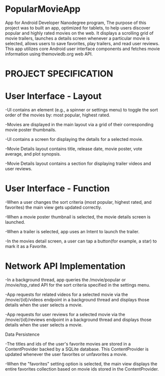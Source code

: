# PopularMovieApp
App for Android Developer Nanodegree program, The purpose of this project was to built an app, optimized for tablets,
to help users discover popular and highly rated movies on the web.
It displays a scrolling grid of movie trailers, launches a details screen whenever a particular movie is selected,
allows users to save favorites, play trailers, and read user reviews.
This app utilizes core Android user interface components and fetches movie information using themoviedb.org web API.


# PROJECT SPECIFICATION

# User Interface - Layout

-UI contains an element (e.g., a spinner or settings menu) to toggle the sort order of the movies by: most popular, highest rated.

-Movies are displayed in the main layout via a grid of their corresponding movie poster thumbnails.

-UI contains a screen for displaying the details for a selected movie.

-Movie Details layout contains title, release date, movie poster, vote average, and plot synopsis.

-Movie Details layout contains a section for displaying trailer videos and user reviews.

# User Interface - Function

-When a user changes the sort criteria (most popular, highest rated, and favorites) the main view gets updated correctly.

-When a movie poster thumbnail is selected, the movie details screen is launched.

-When a trailer is selected, app uses an Intent to launch the trailer.

-In the movies detail screen, a user can tap a button(for example, a star) to mark it as a Favorite.

# Network API Implementation

-In a background thread, app queries the /movie/popular or /movie/top_rated API for the sort criteria specified in the settings menu.

-App requests for related videos for a selected movie via the /movie/{id}/videos endpoint in a background thread and displays those details when the user selects a movie.

-App requests for user reviews for a selected movie via the /movie/{id}/reviews endpoint in a background thread and displays those details when the user selects a movie.

Data Persistence

-The titles and ids of the user's favorite movies are stored in a ContentProvider backed by a SQLite database. This ContentProvider is updated whenever the user favorites or unfavorites a movie.

-When the "favorites" setting option is selected, the main view displays the entire favorites collection based on movie ids stored in the ContentProvider.

